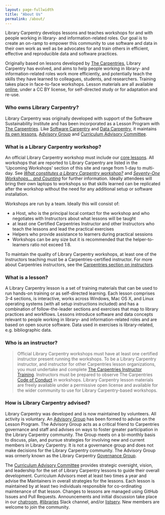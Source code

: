 ```yaml
---
layout: page-fullwidth
title: "About Us"
permalink: /about/
---
```


Library Carpentry develops lessons and teaches workshops for and with people working in library- and information-related roles. Our goal is to create an on-ramp to empower this community to use software and data in their own work as well as be advocates for and train others in efficient, effective and reproducible data and software practices.

Originally based on lessons developed by [The Carpentries](https://carpentries.org), Library Carpentry has evolved, and aims to help people working in library- and information-related roles work more efficiently, and potentially teach the skills they have learned to colleagues, students, and researchers. Training takes place in face-to-face workshops. Lesson materials are all available [online](/lessons/), under a CC BY license, for self-directed study or for adaptation and re-use.

### Who owns Library Carpentry?   
Library Carpentry was originally developed with support of the Software Sustainability Institute and has been incorporated as a Lesson Program with [The Carpentries](https://carpentries.org). Like [Software Carpentry](https://software-carpentry.org/lessons/) and [Data Carpentry](https://datacarpentry.org/lessons/), it maintains [its own lessons](/lessons/), [Advisory Group](/team/) and [Curriculum Advisory Committee](/cac/).

### What is a Library Carpentry workshop?   
An official Library Carpentry workshop must include our [core lessons](/lessons/). All workshops that are reported to Library Carpentry are listed in the 'Upcoming Workshops' section of this site and range from 1-day to multi-day. See _[What constitutes a Library Carpentry workshop?](https://librarycarpentry.org/blog/2018/08/what-is-a-workshop/)_ and _[Seventy-One Workshops… and Counting](https://librarycarpentry.org/blog/2018/08/seventy-one-and-counting/)_ for further information. Ideally attendees will bring their own laptops to workshops so that skills learned can be replicated after the workshop without the need for any additional setup or software installation.

Workshops are run by a team. Ideally this will consist of:   
* a Host, who is the principal local contact for the workshop and who negotiates with Instructors about what lessons will be taught  
* at least one Certified Carpentries Instructor and other Instructors who teach the lessons and lead the practical exercises  
* Helpers who provide assistance to learners during practical sessions  
* Workshops can be any size but it is recommended that the helper-to-learners ratio not exceed 1:8.  

To maintain the quality of Library Carpentry workshops, at least one of the Instructors teaching must be a Carpentries-certified instructor. For more about Carpentries instructors, see the [Carpentries section on instructors](https://carpentries.org/community/#instructors).  

### What is a lesson?   
A Library Carpentry lesson is a set of training materials that can be used to run hands-on training or as self-directed learning. Each lesson comprises 3-4 sections, is interactive, works across Windows, Mac OS X, and Linux operating systems (with all setup instructions included) and has a combination of follow-the-leader sections and exercises that map to library practices and workflows. Lessons introduce software and data concepts relevant to people working in library- and information-related roles and are based on open source software. Data used in exercises is library-related, e.g. bibliographic data.

### Who is an instructor?   
>Official Library Carpentry workshops must have at least one certified instructor present running the workshops. To be a Library Carpentry instructor, and instructor for other Carpentries lesson organizations, you must undertake and complete [The Carpentries Instructor Training](http://carpentries.github.io/instructor-training/). Instructors must be prepared to observe The Carpentries [Code of Conduct](https://docs.carpentries.org/topic_folders/policies/code-of-conduct.html) in workshops. Library Carpentry lesson materials are freely available under a permissive open license and available for the wider community to use for Library Carpentry-based workshops.

### How is Library Carpentry advised?   
Library Carpentry was developed and is now maintained by volunteers. All activity is voluntary. An [Advisory Group](/advisory/) has been formed to advise on the Lesson Program. The Advisory Group acts as a critical friend to Carpentries governance and staff and advises on ways to foster greater participation in the Library Carpentry community. The Group meets on a bi-monthly basis to discuss, plan, and pursue strategies for involving new and current members in Library Carpentry. It is not a governance group and does not make decisions for the Library Carpentry community. The Advisory Group was ormerly known as the Library Carpentry [Governance Group](/team/).

The [Curriculum Advisory Committee](/cac/) provides strategic oversight, vision, and leadership for the set of Library Carpentry lessons to guide their overall development. Curriculum Advisors meet at least two times a year and advise the Maintainers in overall strategies for the lessons. Each lesson is maintained by at least two individuals responsible for co-ordinating maintenance of that lesson. Changes to lessons are managed using GitHub Issues and Pull Requests. Announcements and initial discussion take place in our [chatroom](https://gitter.im/LibraryCarpentry/Lobby), [#libraries](https://carpentries.org/connect/#slack) Slack channel, and/or [listserv](https://carpentries.topicbox.com/groups/discuss-library-carpentry). New members are welcome to join the community.

